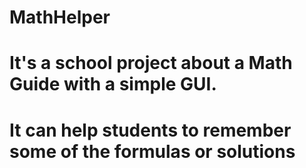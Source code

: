 # MathHelper
# It's a school project about a Math Guide with a simple GUI.
# It can help students to remember some of the formulas or solutions
